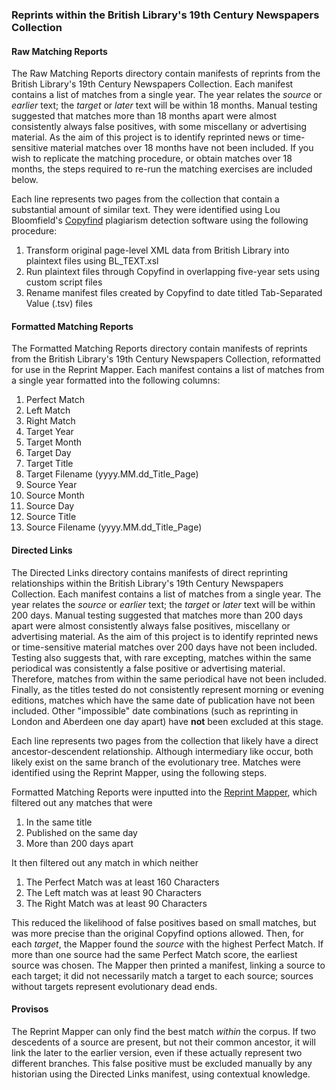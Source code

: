 ### Reprints within the British Library's 19th Century Newspapers Collection

#### Raw Matching Reports

The Raw Matching Reports directory contain manifests of reprints from the British Library's 19th Century Newspapers Collection. Each manifest contains a list of matches from a single year. The year relates the *source* or *earlier* text; the *target* or *later* text will be within 18 months. Manual testing suggested that matches more than 18 months apart were almost consistently always false positives, with some miscellany or advertising material. As the aim of this project is to identify reprinted news or time-sensitive material matches over 18 months have not been included. If you wish to replicate the matching procedure, or obtain matches over 18 months, the steps required to re-run the matching exercises are included below.

Each line represents two pages from the collection that contain a substantial amount of similar text. They were identified using Lou Bloomfield's [Copyfind](http://plagiarism.bloomfieldmedia.com/wordpress/software/copyfind/) plagiarism detection software using the following procedure:

1. Transform original page-level XML data from British Library into plaintext files using BL_TEXT.xsl
2. Run plaintext files through Copyfind in overlapping five-year sets using custom script files
3. Rename manifest files created by Copyfind to date titled Tab-Separated Value (.tsv) files

#### Formatted Matching Reports

The Formatted Matching Reports directory contain manifests of reprints from the British Library's 19th Century Newspapers Collection, reformatted for use in the Reprint Mapper. Each manifest contains a list of matches from a single year formatted into the following columns:

1. Perfect Match
2. Left Match
3. Right Match
4. Target Year
5. Target Month
6. Target Day
7. Target Title
8. Target Filename (yyyy.MM.dd_Title_Page)
9. Source Year
10. Source Month
11. Source Day
12. Source Title
13. Source Filename (yyyy.MM.dd_Title_Page)

#### Directed Links

The Directed Links directory contains manifests of direct reprinting relationships within the British Library's 19th Century Newspapers Collection. Each manifest contains a list of matches from a single year. The year relates the *source* or *earlier* text; the *target* or *later* text will be within 200 days. Manual testing suggested that matches more than 200 days apart were almost consistently always false positives, miscellany or advertising material. As the aim of this project is to identify reprinted news or time-sensitive material matches over 200 days have not been included. Testing also suggests that, with rare excepting, matches within the same periodical was consistently a false positive or advertising material. Therefore, matches from within the same periodical have not been included. Finally, as the titles tested do not consistently represent morning or evening editions, matches which have the same date of publication have not been included. Other "impossible" date combinations (such as reprinting in London and Aberdeen one day apart) have **not** been excluded at this stage.

Each line represents two pages from the collection that likely have a direct ancestor-descendent relationship. Although intermediary like occur, both likely exist on the same branch of the evolutionary tree. Matches were identified using the Reprint Mapper, using the following steps.

Formatted Matching Reports were inputted into the [Reprint Mapper](https://github.com/mhbeals/ReprintMapper/), which filtered out any matches that were

1. In the same title
2. Published on the same day
3. More than 200 days apart

It then filtered out any match in which neither

1. The Perfect Match was at least 160 Characters
2. The Left match was at least 90 Characters
3. The Right Match was at least 90 Characters

This reduced the likelihood of false positives based on small matches, but was more precise than the original Copyfind options allowed. Then, for each *target*, the Mapper found the *source* with the highest Perfect Match. If more than one source had the same Perfect Match score, the earliest source was chosen. The Mapper then printed a manifest, linking a source to each target; it did not necessarily match a target to each source; sources without targets represent evolutionary dead ends.

#### Provisos

The Reprint Mapper can only find the best match *within* the corpus. If two descedents of a source are present, but not their common ancestor, it will link the later to the earlier version, even if these actually represent two different branches. This false positive must be excluded manually by any historian using the Directed Links manifest, using contextual knowledge.
